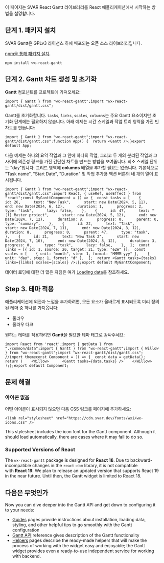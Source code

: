 이 페이지는 SVAR React Gantt 라이브러리를 React 애플리케이션에서 시작하는 방법을 설명합니다.

## 단계 1. 패키지 설치

SVAR Gantt은 GPLv3 라이선스 하에 배포되는 오픈 소스 라이브러리입니다.

[npm을 통해 패키지 설치](https://docs.svar.dev/react/gantt/guides/installation_initialization).

```
npm install wx-react-gantt
```

## 단계 2. Gantt 차트 생성 및 초기화

**Gantt** 컴포넌트를 프로젝트에 가져오세요:

```
import { Gantt } from "wx-react-gantt";import "wx-react-gantt/dist/gantt.css";
```

Gantt를 초기화합니다. `tasks`, `links`, `scales`, `columns`는 주요 Gantt 요소이지만 초기화 단계에는 필요하지 않습니다. 아래 예제는 시간 스케일과 작업 트리 영역을 가진 빈 차트를 만듭니다:

```
import { Gantt } from "wx-react-gantt";import "wx-react-gantt/dist/gantt.css";function App() {  return <Gantt />;}export default App;
```

다음 예제는 하나의 요약 작업과 그 안에 하나의 작업, 그리고 두 개의 분리된 작업과 그 사이에 의존성 링크를 가진 간단한 차트를 만드는 방법을 보여줍니다. 최소 스케일 단위는 "day"입니다. 그리드 영역에 **columns** 배열을 추가할 필요는 없습니다. 기본적으로 "Task name", "Start Date", "Duration" 및 작업 추가용 액션 버튼의 네 개의 열이 표시됩니다.

```
import { Gantt } from "wx-react-gantt";import "wx-react-gantt/dist/gantt.css";import React, { useRef, useEffect } from "react";const MyGanttComponent = () => {  const tasks = [    {      id: 20,      text: "New Task",      start: new Date(2024, 5, 11),      end: new Date(2024, 6, 12),      duration: 1,      progress: 2,      type: "task",      lazy: false,    },    {      id: 47,      text: "[1] Master project",      start: new Date(2024, 5, 12),      end: new Date(2024, 7, 12),      duration: 8,      progress: 0,      parent: 0,      type: "summary",    },    {      id: 22,      text: "Task",      start: new Date(2024, 7, 11),      end: new Date(2024, 8, 12),      duration: 8,      progress: 0,      parent: 47,      type: "task",    },    {      id: 21,      text: "New Task 2",      start: new Date(2024, 7, 10),      end: new Date(2024, 8, 12),      duration: 3,      progress: 0,      type: "task",      lazy: false,    },  ];  const links = [{ id: 1, source: 20, target: 21, type: "e2e" }];  const scales = [    { unit: "month", step: 1, format: "MMMM yyy" },    { unit: "day", step: 1, format: "d" },  ];  return <Gantt tasks={tasks} links={links} scales={scales} />;};export default MyGanttComponent;
```

데이터 로딩에 대한 더 많은 지침은 여기 [Loading data](https://docs.svar.dev/react/gantt/guides/loading_data)를 참조하세요.

## Step 3. 테마 적용

애플리케이션에 외관과 느낌을 추가하려면, 모든 요소가 올바르게 표시되도록 미리 정의된 테마 중 하나를 가져옵니다:

- 울러우
- 울러우 다크

원하는 테마를 적용하려면 **Gantt**을 필요한 테마 태그로 감싸주세요:

```
import React from 'react';import { getData } from "./common/data";import { Gantt } from "wx-react-gantt";import { Willow } from "wx-react-gantt";import "wx-react-gantt/dist/gantt.css"; //import themeconst Component = () => {  const data = getData();  return (    <Willow>      <Gantt tasks={data.tasks} />    </Willow>  );};export default Component;
```

## 문제 해결

### 아이콘 없음

어떤 아이콘이 표시되지 않으면 다음 CSS 링크를 페이지에 추가하세요:

```
<link rel="stylesheet" href="https://cdn.svar.dev/fonts/wxi/wx-icons.css" />
```

This stylesheet includes the icon font for the Gantt component. Although it should load automatically, there are cases where it may fail to do so.  

### Supported Versions of React  

The `wx-react-gantt` package is designed for **React 18**. Due to backward-incompatible changes in the `react-dom` library, it is not compatible with **React 19**. We plan to release an updated version that supports React 19 in the near future. Until then, the Gantt widget is limited to React 18.  

## 다음은 무엇인가

Now you can dive deeper into the Gantt API and get down to configuring it to your needs:  

- [Guides](https://docs.svar.dev/react/gantt/category/guides) pages provide instructions about installation, loading data, styling, and other helpful tips to go smoothly with the Gantt configuration  
- [Gantt API](https://docs.svar.dev/react/gantt/api/overview/api_overview) reference gives description of the Gantt functionality  
- [Helpers](https://docs.svar.dev/react/gantt/category/helpers) pages describe the ready-made helpers that will make the process of working with the widget easy and enjoyable; the Gantt widget provides even a ready-to-use independent service for working with backend.  

[  
](https://docs.svar.dev/react/gantt/overview)